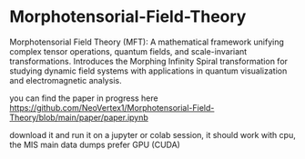 # Morphotensorial-Field-Theory
Morphotensorial Field Theory (MFT): A mathematical framework unifying complex tensor operations, quantum fields, and scale-invariant transformations. Introduces the Morphing Infinity Spiral transformation for studying dynamic field systems with applications in quantum visualization and electromagnetic analysis.


you can find the paper in progress here https://github.com/NeoVertex1/Morphotensorial-Field-Theory/blob/main/paper/paper.ipynb

download it and run it on a jupyter or colab session, it should work with cpu, the MIS main data dumps prefer GPU (CUDA)
